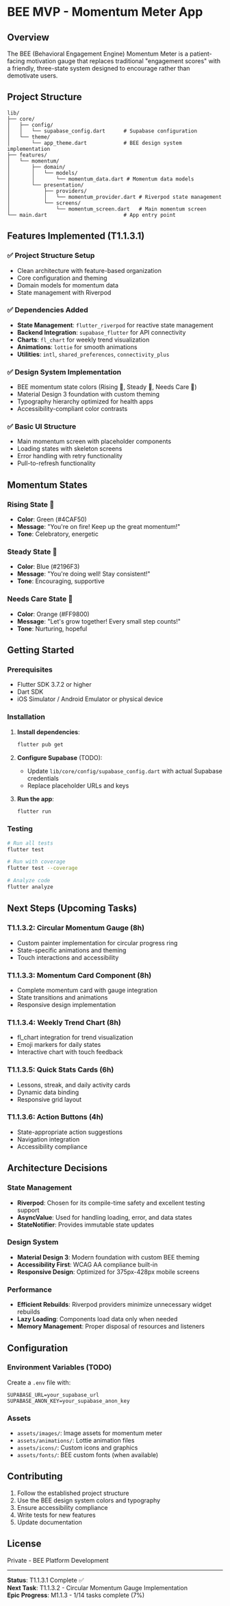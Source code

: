 # BEE MVP - Momentum Meter App

<!-- GitHub build test: credentials restored 2025-01-06 -->

## Overview

The BEE (Behavioral Engagement Engine) Momentum Meter is a patient-facing motivation gauge that replaces traditional "engagement scores" with a friendly, three-state system designed to encourage rather than demotivate users.

## Project Structure

```
lib/
├── core/
│   ├── config/
│   │   └── supabase_config.dart      # Supabase configuration
│   └── theme/
│       └── app_theme.dart            # BEE design system implementation
├── features/
│   └── momentum/
│       ├── domain/
│       │   └── models/
│       │       └── momentum_data.dart # Momentum data models
│       └── presentation/
│           ├── providers/
│           │   └── momentum_provider.dart # Riverpod state management
│           └── screens/
│               └── momentum_screen.dart   # Main momentum screen
└── main.dart                         # App entry point
```

## Features Implemented (T1.1.3.1)

### ✅ Project Structure Setup
- Clean architecture with feature-based organization
- Core configuration and theming
- Domain models for momentum data
- State management with Riverpod

### ✅ Dependencies Added
- **State Management**: `flutter_riverpod` for reactive state management
- **Backend Integration**: `supabase_flutter` for API connectivity
- **Charts**: `fl_chart` for weekly trend visualization
- **Animations**: `lottie` for smooth animations
- **Utilities**: `intl`, `shared_preferences`, `connectivity_plus`

### ✅ Design System Implementation
- BEE momentum state colors (Rising 🚀, Steady 🙂, Needs Care 🌱)
- Material Design 3 foundation with custom theming
- Typography hierarchy optimized for health apps
- Accessibility-compliant color contrasts

### ✅ Basic UI Structure
- Main momentum screen with placeholder components
- Loading states with skeleton screens
- Error handling with retry functionality
- Pull-to-refresh functionality

## Momentum States

### Rising State 🚀
- **Color**: Green (#4CAF50)
- **Message**: "You're on fire! Keep up the great momentum!"
- **Tone**: Celebratory, energetic

### Steady State 🙂
- **Color**: Blue (#2196F3)
- **Message**: "You're doing well! Stay consistent!"
- **Tone**: Encouraging, supportive

### Needs Care State 🌱
- **Color**: Orange (#FF9800)
- **Message**: "Let's grow together! Every small step counts!"
- **Tone**: Nurturing, hopeful

## Getting Started

### Prerequisites
- Flutter SDK 3.7.2 or higher
- Dart SDK
- iOS Simulator / Android Emulator or physical device

### Installation

1. **Install dependencies**:
   ```bash
   flutter pub get
   ```

2. **Configure Supabase** (TODO):
   - Update `lib/core/config/supabase_config.dart` with actual Supabase credentials
   - Replace placeholder URLs and keys

3. **Run the app**:
   ```bash
   flutter run
   ```

### Testing

```bash
# Run all tests
flutter test

# Run with coverage
flutter test --coverage

# Analyze code
flutter analyze
```

## Next Steps (Upcoming Tasks)

### T1.1.3.2: Circular Momentum Gauge (8h)
- Custom painter implementation for circular progress ring
- State-specific animations and theming
- Touch interactions and accessibility

### T1.1.3.3: Momentum Card Component (8h)
- Complete momentum card with gauge integration
- State transitions and animations
- Responsive design implementation

### T1.1.3.4: Weekly Trend Chart (8h)
- fl_chart integration for trend visualization
- Emoji markers for daily states
- Interactive chart with touch feedback

### T1.1.3.5: Quick Stats Cards (6h)
- Lessons, streak, and daily activity cards
- Dynamic data binding
- Responsive grid layout

### T1.1.3.6: Action Buttons (4h)
- State-appropriate action suggestions
- Navigation integration
- Accessibility compliance

## Architecture Decisions

### State Management
- **Riverpod**: Chosen for its compile-time safety and excellent testing support
- **AsyncValue**: Used for handling loading, error, and data states
- **StateNotifier**: Provides immutable state updates

### Design System
- **Material Design 3**: Modern foundation with custom BEE theming
- **Accessibility First**: WCAG AA compliance built-in
- **Responsive Design**: Optimized for 375px-428px mobile screens

### Performance
- **Efficient Rebuilds**: Riverpod providers minimize unnecessary widget rebuilds
- **Lazy Loading**: Components load data only when needed
- **Memory Management**: Proper disposal of resources and listeners

## Configuration

### Environment Variables (TODO)
Create a `.env` file with:
```
SUPABASE_URL=your_supabase_url
SUPABASE_ANON_KEY=your_supabase_anon_key
```

### Assets
- `assets/images/`: Image assets for momentum meter
- `assets/animations/`: Lottie animation files
- `assets/icons/`: Custom icons and graphics
- `assets/fonts/`: BEE custom fonts (when available)

## Contributing

1. Follow the established project structure
2. Use the BEE design system colors and typography
3. Ensure accessibility compliance
4. Write tests for new features
5. Update documentation

## License

Private - BEE Platform Development

---

**Status**: T1.1.3.1 Complete ✅  
**Next Task**: T1.1.3.2 - Circular Momentum Gauge Implementation  
**Epic Progress**: M1.1.3 - 1/14 tasks complete (7%)
